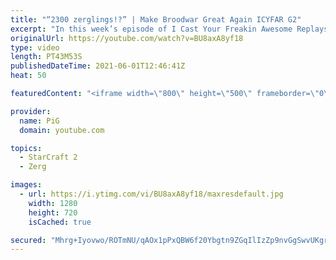 ```yaml
---
title: "“2300 zerglings!?” | Make Broodwar Great Again ICYFAR G2"
excerpt: "In this week’s episode of I Cast Your Freakin Awesome Replays (ICYFAR) players sent in their replays where they were they may only take 1 gas at each base, no warpgate, no reactors and no queens.  Invisible Man - Use cloaked units to spook your opponent. Send submissions to fluxiorsc@gmail.com as attachment"
originalUrl: https://youtube.com/watch?v=BU8axA8yf18
type: video
length: PT43M53S
publishedDateTime: 2021-06-01T12:46:41Z
heat: 50

featuredContent: "<iframe width=\"800\" height=\"500\" frameborder=\"0\" src=\"https://www.youtube.com/embed/BU8axA8yf18\" allow=\"accelerometer; autoplay; encrypted-media; gyroscope; picture-in-picture\" allowfullscreen></iframe>"

provider:
  name: PiG
  domain: youtube.com

topics:
  - StarCraft 2
  - Zerg

images:
  - url: https://i.ytimg.com/vi/BU8axA8yf18/maxresdefault.jpg
    width: 1280
    height: 720
    isCached: true

secured: "Mhrg+Iyovwo/ROTmNU/qAOx1pPxQBW6f20Ybgtn9ZGqIlIzZp9nvGgSwvUKgrJsdnrm7oSl6hW6UMMSV6Io31XJzpezTtZgoJov2nYK0zCtYFyn7JmRs+pJtZ0gk5Kinp7NeXh0IJW1qKbRSXAgKpGB5G9riAA9GOtkIRxv/a3X4SA3uQjpk4Dmpdya11LdToZ3Y8utgUAtuZ75poHm4EQXWQ9bgWPjA6NseFhqkA/BpJh9mkRQNJNkbczACIakmdNdT7vRuenh5uhbN3/uWXH84bK8lHeLmha/0NDvf0LNJXdZiSfVk4c97J0ccsw/3CSK3dv+Rax7Z/aF9ZI6zef4feJHL/2ZzthL/hhVlTTTfUGZVLjHtZvWOl5ha2GAHLHPEA8g9JIFjcPHluLuCsWYwFwE1vyoUdsKFhigI004=;hVL6Rgrn2c1ppjh904S9Nw=="
---
```


